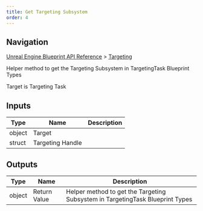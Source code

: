 ```yaml
---
title: Get Targeting Subsystem
order: 4
---
```

## Navigation

[Unreal Engine Blueprint API Reference](https://dev.epicgames.com/documentation/en-us/unreal-engine/BlueprintAPI) > [Targeting](https://dev.epicgames.com/documentation/en-us/unreal-engine/BlueprintAPI/Targeting)

Helper method to get the Targeting Subsystem in TargetingTask Blueprint Types

Target is Targeting Task

## Inputs

| Type | Name | Description |
| --- | --- | --- |
| object | Target |  |
| struct | Targeting Handle |  |

## Outputs

| Type | Name | Description |
| --- | --- | --- |
| object | Return Value | Helper method to get the Targeting Subsystem in TargetingTask Blueprint Types |
